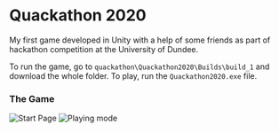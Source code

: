 # Quackathon 2020

My first game developed in Unity with a help of some friends as part of hackathon competition at the University of Dundee.


To run the game, go to `quackathon\Quackathon2020\Builds\build_1` and download the whole folder. To play, run the `Quackathon2020.exe` file.


### The Game
![Start Page](https://imgur.com/WGz4NDS)
![Playing mode](https://imgur.com/XJUSih4)
